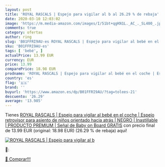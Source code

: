 ```yaml
---
layout: post
title: 'ROYAL RASCALS | Espejo para vigilar al b al 26.29 % de rebaja'
date: 2020-03-10 12:03:02
image: 'https://m.media-amazon.com/images/I/51bt+qgKN1L._AC_._SL400_.jpg'
comments: true
category: ofertas
author: ring
slug: 'B01FFRI9AU-es ROYAL RASCALS | Espejo para vigilar al bebé en el coche |...'
sku: 'B01FFRI9AU-es'
tags: [ 'bebé', ]
actualPrice: 13.99 EUR
currency: EUR
price: 13.99
comparePrice: 18.98 EUR
prodname: 'ROYAL RASCALS | Espejo para vigilar al bebé en el coche | Espejo retrovisor para asiento de niños orientado hacia atrás | NEGRO | Inastillable | PRODUCTO PREMIUM | Señal de Baby on Board GRATIS'
country: 'es'
flag: '🇪🇸'
brand: ''
buyurl: 'https://www.amazon.es/dp/B01FFRI9AU/?tag=tolees-21'
descuento: '26.29'
average: '13.985'
---
```


Tienes [ROYAL RASCALS | Espejo para vigilar al bebé en el coche | Espejo retrovisor para asiento de niños orientado hacia atrás | NEGRO | Inastillable | PRODUCTO PREMIUM | Señal de Baby on Board GRATIS](https://www.amazon.es/dp/B01FFRI9AU/?tag=tolees-21) con precio final de  13.99 EUR (original: 18.98 EUR) (26.29 %  de rebaja) aqui!

[![ROYAL RASCALS | Espejo para vigilar al b](https://m.media-amazon.com/images/I/51bt+qgKN1L._AC_._SL400_.jpg)](https://www.amazon.es/dp/B01FFRI9AU/?tag=tolees-21)

🔎:


[🛒 Comprar!!!](https://www.amazon.es/dp/B01FFRI9AU/?tag=tolees-21)
